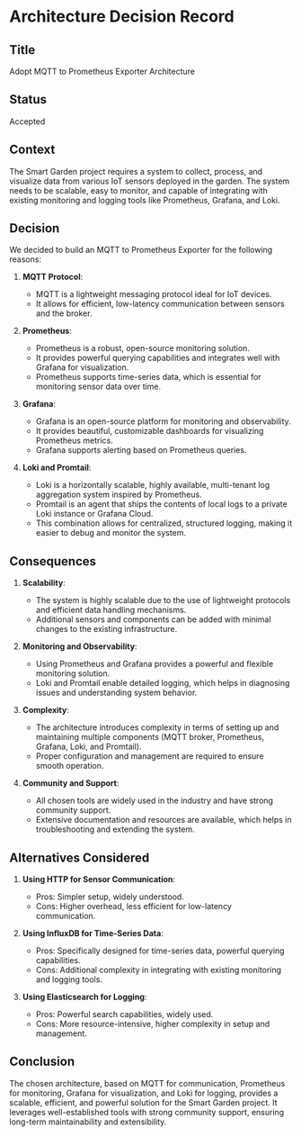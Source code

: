 # Architecture Decision Record

## Title

Adopt MQTT to Prometheus Exporter Architecture

## Status

Accepted

## Context

The Smart Garden project requires a system to collect, process, and visualize data from various IoT sensors deployed in the garden. The system needs to be scalable, easy to monitor, and capable of integrating with existing monitoring and logging tools like Prometheus, Grafana, and Loki.

## Decision

We decided to build an MQTT to Prometheus Exporter for the following reasons:

1. **MQTT Protocol**: 
   - MQTT is a lightweight messaging protocol ideal for IoT devices.
   - It allows for efficient, low-latency communication between sensors and the broker.

2. **Prometheus**:
   - Prometheus is a robust, open-source monitoring solution.
   - It provides powerful querying capabilities and integrates well with Grafana for visualization.
   - Prometheus supports time-series data, which is essential for monitoring sensor data over time.

3. **Grafana**:
   - Grafana is an open-source platform for monitoring and observability.
   - It provides beautiful, customizable dashboards for visualizing Prometheus metrics.
   - Grafana supports alerting based on Prometheus queries.

4. **Loki and Promtail**:
   - Loki is a horizontally scalable, highly available, multi-tenant log aggregation system inspired by Prometheus.
   - Promtail is an agent that ships the contents of local logs to a private Loki instance or Grafana Cloud.
   - This combination allows for centralized, structured logging, making it easier to debug and monitor the system.

## Consequences

1. **Scalability**:
   - The system is highly scalable due to the use of lightweight protocols and efficient data handling mechanisms.
   - Additional sensors and components can be added with minimal changes to the existing infrastructure.

2. **Monitoring and Observability**:
   - Using Prometheus and Grafana provides a powerful and flexible monitoring solution.
   - Loki and Promtail enable detailed logging, which helps in diagnosing issues and understanding system behavior.

3. **Complexity**:
   - The architecture introduces complexity in terms of setting up and maintaining multiple components (MQTT broker, Prometheus, Grafana, Loki, and Promtail).
   - Proper configuration and management are required to ensure smooth operation.

4. **Community and Support**:
   - All chosen tools are widely used in the industry and have strong community support.
   - Extensive documentation and resources are available, which helps in troubleshooting and extending the system.

## Alternatives Considered

1. **Using HTTP for Sensor Communication**:
   - Pros: Simpler setup, widely understood.
   - Cons: Higher overhead, less efficient for low-latency communication.

2. **Using InfluxDB for Time-Series Data**:
   - Pros: Specifically designed for time-series data, powerful querying capabilities.
   - Cons: Additional complexity in integrating with existing monitoring and logging tools.

3. **Using Elasticsearch for Logging**:
   - Pros: Powerful search capabilities, widely used.
   - Cons: More resource-intensive, higher complexity in setup and management.

## Conclusion

The chosen architecture, based on MQTT for communication, Prometheus for monitoring, Grafana for visualization, and Loki for logging, provides a scalable, efficient, and powerful solution for the Smart Garden project. It leverages well-established tools with strong community support, ensuring long-term maintainability and extensibility.

